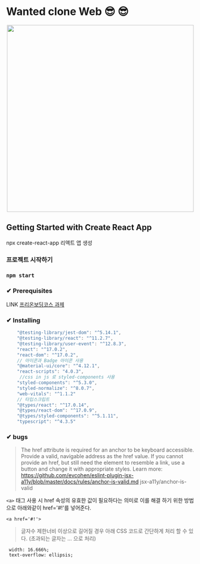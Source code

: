 <h1>Wanted clone Web 😎 😎</h1>

<center>
<div>
 <img src="https://user-images.githubusercontent.com/61695175/126105378-d3adda43-4d36-4005-ad5a-10e36ccd17b9.png" width="500" height="auto">
</div>
</center>

## Getting Started with Create React App
npx create-react-app 리액트 앱 생성

### 프로젝트 시작하기
### `npm start`

### ✔ Prerequisites
LINK [프리온보딩코스 과제](https://www.notion.so/9e8ff10dd1614112a81797219b7e6742)

### ✔ Installing
```javascript
    "@testing-library/jest-dom": "^5.14.1",
    "@testing-library/react": "^11.2.7",
    "@testing-library/user-event": "^12.8.3",
    "react": "^17.0.2",
    "react-dom": "^17.0.2",
    // 아이콘과 Badge 아이콘 사용
    "@material-ui/core": "^4.12.1",
    "react-scripts": "4.0.3",
     //css in js 로 styled-components 사용
    "styled-components": "^5.3.0",
    "styled-normalize": "^8.0.7",
    "web-vitals": "^1.1.2"
    // 타입스크립트
    "@types/react": "^17.0.14",
    "@types/react-dom": "^17.0.9",
    "@types/styled-components": "^5.1.11",
    "typescript": "^4.3.5"
```
### ✔ bugs
>The href attribute is required for an anchor to be keyboard accessible. Provide a valid, navigable address as the href value. If you cannot provide an href, but still need the element to resemble a link, use a button and change it with appropriate styles. Learn more: https://github.com/evcohen/eslint-plugin-jsx-a11y/blob/master/docs/rules/anchor-is-valid.md  jsx-a11y/anchor-is-valid


`<a>` 태그 사용 시 href 속성의 유효한 값이 필요하다는 의미로 이를 해결 하기 위한 방법으로 아래와같이 href='#!'를 넣어준다.

```
<a href='#!'> 
```

> 글자수 제한너비 이상으로 길어질 경우 아래 CSS 코드로 간단하게 처리 할 수 있다. (초과되는 글자는 ... 으로 처리)
```
 width: 16.666%;
 text-overflow: ellipsis;
```
